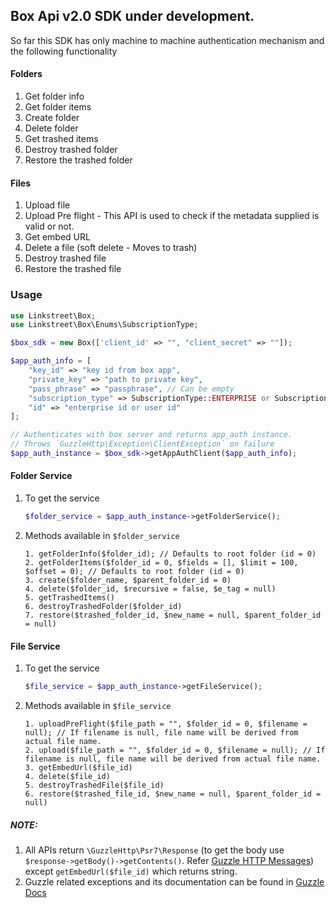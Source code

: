 ## Box Api v2.0 SDK under development.

So far this SDK has only machine to machine authentication mechanism and the following functionality

#### Folders
1. Get folder info
2. Get folder items
3. Create folder
4. Delete folder
5. Get trashed items
6. Destroy trashed folder
7. Restore the trashed folder

#### Files
1. Upload file
2. Upload Pre flight - This API is used to check if the metadata supplied is valid or not.
3. Get embed URL
4. Delete a file (soft delete - Moves to trash)
5. Destroy trashed file
6. Restore the trashed file

### Usage

```php
use Linkstreet\Box;
use Linkstreet\Box\Enums\SubscriptionType;

$box_sdk = new Box(['client_id' => "", "client_secret" => ""]);

$app_auth_info = [
    "key_id" => "key id from box app",
    "private_key" => "path to private key",
    "pass_phrase" => "passphrase", // Can be empty
    "subscription_type" => SubscriptionType::ENTERPRISE or SubscriptionType::USER,
    "id" => "enterprise id or user id"
];

// Authenticates with box server and returns app_auth instance.
// Throws `GuzzleHttp\Exception\ClientException` on failure 
$app_auth_instance = $box_sdk->getAppAuthClient($app_auth_info);
```

#### Folder Service
1. To get the service

    ```php
    $folder_service = $app_auth_instance->getFolderService();
    ```

2. Methods available in `$folder_service`

    ```
    1. getFolderInfo($folder_id); // Defaults to root folder (id = 0)
    2. getFolderItems($folder_id = 0, $fields = [], $limit = 100, $offset = 0); // Defaults to root folder (id = 0)
    3. create($folder_name, $parent_folder_id = 0)
    4. delete($folder_id, $recursive = false, $e_tag = null)
    5. getTrashedItems()
    6. destroyTrashedFolder($folder_id)
    7. restore($trashed_folder_id, $new_name = null, $parent_folder_id = null)
    ```

#### File Service
1. To get the service

    ```php
    $file_service = $app_auth_instance->getFileService();
    ```

2. Methods available in `$file_service`

    ```
    1. uploadPreFlight($file_path = "", $folder_id = 0, $filename = null); // If filename is null, file name will be derived from actual file name.
    2. upload($file_path = "", $folder_id = 0, $filename = null); // If filename is null, file name will be derived from actual file name.
    3. getEmbedUrl($file_id)
    4. delete($file_id)
    5. destroyTrashedFile($file_id)
    6. restore($trashed_file_id, $new_name = null, $parent_folder_id = null)
    ```
          
        
##### NOTE:

1. All APIs return `\GuzzleHttp\Psr7\Response` (to get the body use `$response->getBody()->getContents()`. Refer [Guzzle HTTP Messages](http://docs.guzzlephp.org/en/latest/psr7.html#responses)) except `getEmbedUrl($file_id)` which returns string. 
2. Guzzle related exceptions and its documentation can be found in [Guzzle Docs](http://docs.guzzlephp.org/en/latest/quickstart.html#exceptions)